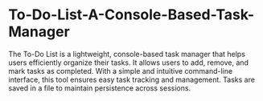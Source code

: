 # To-Do-List-A-Console-Based-Task-Manager
  The To-Do List is a lightweight, console-based task manager that helps users efficiently organize their tasks. It allows users to add, remove, and mark tasks as completed. With a simple and intuitive command-line interface, this tool ensures easy task tracking and management. Tasks are saved in a file to maintain persistence across sessions.
